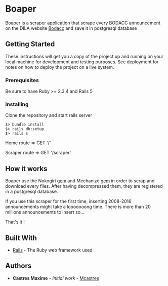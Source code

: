# Boaper

Boaper is a scraper application that scrape every BODACC announcement on the DILA website [Bodacc](https://echanges.dila.gouv.fr/OPENDATA/BODACC/2017/) and save it in postgresql database

## Getting Started

These instructions will get you a copy of the project up and running on your local machine for development and testing purposes. See deployment for notes on how to deploy the project on a live system.

### Prerequisites

Be sure to have Ruby >= 2.3.4 and Rails 5

### Installing

Clone the repository and start rails server

```
$> bundle install
$> rails db:setup
$> rails s
```

Home route    => GET '/'

Scraper route => GET '/scraper'

## How it works

Boaper use the Nokogiri [gem](https://github.com/sparklemotion/nokogiri) and Mechanize [gem](https://github.com/sparklemotion/nokogiri) in order to scrap and download every files. After having decompressed them, they are registered in a postgresql database.

If you use this scraper for the first time, inserting 2008-2016 announcements might take a looooooong time. There is more than 20 millions announcements to insert so...

That's it !

## Built With

* [Rails](http://rubyonrails.org/) - The Ruby web framework used

## Authors

* **Castres Maxime** - *Initial work* - [Mcastres](https://github.com/Mcastres)
